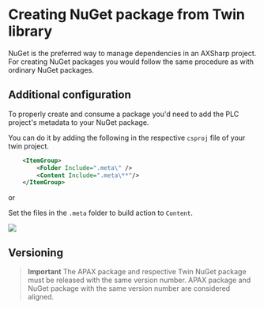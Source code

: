 # Creating NuGet package from Twin library

NuGet is the preferred way to manage dependencies in an AXSharp project. For creating NuGet packages you would follow the same procedure as with ordinary NuGet packages.

## Additional configuration

To properly create and consume a package you'd need to add the PLC project's metadata to your NuGet package.

You can do it by adding the following in the respective `csproj` file of your twin project.

~~~ XML
	<ItemGroup>
		<Folder Include=".meta\" />
		<Content Include=".meta\**"/>
	</ItemGroup>
~~~

or 

Set the files in the `.meta` folder to build action to `Content`.

![](~/images/compiler/2023-02-18-09-32-22.png)


## Versioning

> **Important**
> The APAX package and respective Twin NuGet package must be released with the same version number. APAX package and NuGet package with the same version number are considered aligned.